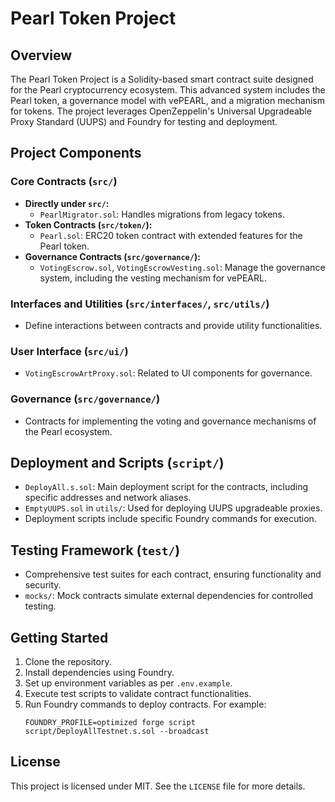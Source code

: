 # Pearl Token Project

## Overview
The Pearl Token Project is a Solidity-based smart contract suite designed for the Pearl cryptocurrency ecosystem. This advanced system includes the Pearl token, a governance model with vePEARL, and a migration mechanism for tokens. The project leverages OpenZeppelin's Universal Upgradeable Proxy Standard (UUPS) and Foundry for testing and deployment.

## Project Components

### Core Contracts (`src/`)
- **Directly under `src/`:**
  - `PearlMigrator.sol`: Handles migrations from legacy tokens.
- **Token Contracts (`src/token/`):**
  - `Pearl.sol`: ERC20 token contract with extended features for the Pearl token.
- **Governance Contracts (`src/governance/`):**
  - `VotingEscrow.sol`, `VotingEscrowVesting.sol`: Manage the governance system, including the vesting mechanism for vePEARL.

### Interfaces and Utilities (`src/interfaces/`, `src/utils/`)
- Define interactions between contracts and provide utility functionalities.

### User Interface (`src/ui/`)
- `VotingEscrowArtProxy.sol`: Related to UI components for governance.

### Governance (`src/governance/`)
- Contracts for implementing the voting and governance mechanisms of the Pearl ecosystem.

## Deployment and Scripts (`script/`)
- `DeployAll.s.sol`: Main deployment script for the contracts, including specific addresses and network aliases.
- `EmptyUUPS.sol` in `utils/`: Used for deploying UUPS upgradeable proxies.
- Deployment scripts include specific Foundry commands for execution.

## Testing Framework (`test/`)
- Comprehensive test suites for each contract, ensuring functionality and security.
- `mocks/`: Mock contracts simulate external dependencies for controlled testing.

## Getting Started
1. Clone the repository.
2. Install dependencies using Foundry.
3. Set up environment variables as per `.env.example`.
4. Execute test scripts to validate contract functionalities.
5. Run Foundry commands to deploy contracts. For example:
   ```
   FOUNDRY_PROFILE=optimized forge script script/DeployAllTestnet.s.sol --broadcast
   ```

## License
This project is licensed under MIT. See the `LICENSE` file for more details.
